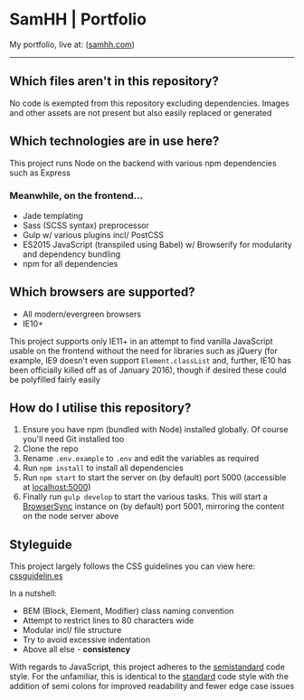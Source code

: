 # SamHH | Portfolio

My portfolio, live at: ([samhh.com](https://samhh.com))

---

## Which files aren't in this repository?

No code is exempted from this repository excluding dependencies. Images and other assets are not present but also easily replaced or generated

## Which technologies are in use here?

This project runs Node on the backend with various npm dependencies such as Express

### Meanwhile, on the frontend...

- Jade templating
- Sass (SCSS syntax) preprocessor
- Gulp w/ various plugins incl/ PostCSS
- ES2015 JavaScript (transpiled using Babel) w/ Browserify for modularity and dependency bundling
- npm for all dependencies

## Which browsers are supported?

- All modern/evergreen browsers
- IE10+

This project supports only IE11+ in an attempt to find vanilla JavaScript usable on the frontend without the need for libraries such as jQuery (for example, IE9 doesn't even support ``Element.classList`` and, further, IE10 has been officially killed off as of January 2016), though if desired these could be polyfilled fairly easily

## How do I utilise this repository?

1. Ensure you have npm (bundled with Node) installed globally. Of course you'll need Git installed too
2. Clone the repo
3. Rename ``.env.example`` to ``.env`` and edit the variables as required
4. Run ``npm install`` to install all dependencies
5. Run ``npm start`` to start the server on (by default) port 5000 (accessible at [localhost:5000](http://localhost:5000))
6. Finally run ``gulp develop`` to start the various tasks. This will start a [BrowserSync](http://www.browsersync.io/) instance on (by default) port 5001, mirroring the content on the node server above

## Styleguide

This project largely follows the CSS guidelines you can view here: [cssguidelin.es](http://cssguidelin.es/)

In a nutshell:

- BEM (Block, Element, Modifier) class naming convention
- Attempt to restrict lines to 80 characters wide
- Modular incl/ file structure
- Try to avoid excessive indentation
- Above all else - **consistency**

With regards to JavaScript, this project adheres to the [semistandard](https://github.com/Flet/semistandard) code style. For the unfamiliar, this is identical to the [standard](https://github.com/feross/standard) code style with the addition of semi colons for improved readability and fewer edge case issues
